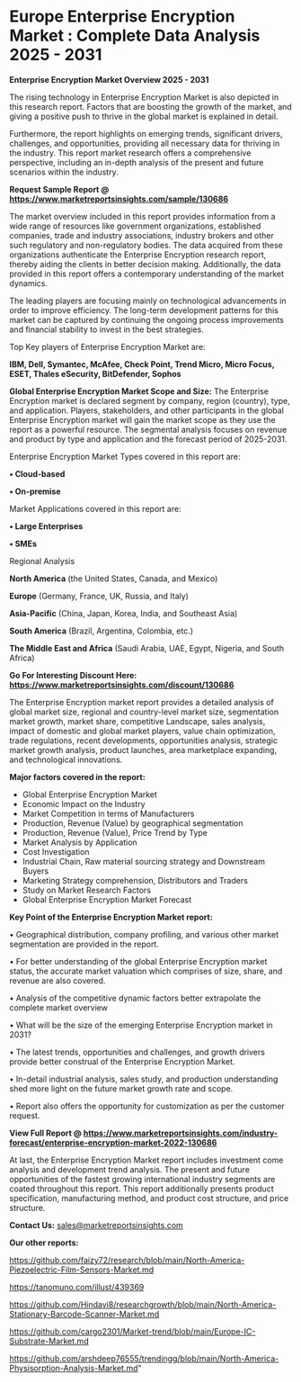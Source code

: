 # Europe Enterprise Encryption Market : Complete Data Analysis 2025 - 2031

<Strong> Enterprise Encryption Market Overview 2025 - 2031</strong>

The rising technology in Enterprise Encryption Market is also depicted in this research report. Factors that are boosting the growth of the market, and giving a positive push to thrive in the global market is explained in detail.

Furthermore, the report highlights on emerging trends, significant drivers, challenges, and opportunities, providing all necessary data for thriving in the industry. This report market research offers a comprehensive perspective, including an in-depth analysis of the present and future scenarios within the industry.

<strong>Request Sample Report @ <a href=https://www.marketreportsinsights.com/sample/130686>https://www.marketreportsinsights.com/sample/130686</a></strong>

The market overview included in this report provides information from a wide range of resources like government organizations, established companies, trade and industry associations, industry brokers and other such regulatory and non-regulatory bodies. The data acquired from these organizations authenticate the Enterprise Encryption research report, thereby aiding the clients in better decision making. Additionally, the data provided in this report offers a contemporary understanding of the market dynamics.

The leading players are focusing mainly on technological advancements in order to improve efficiency. The long-term development patterns for this market can be captured by continuing the ongoing process improvements and financial stability to invest in the best strategies.

Top Key players of Enterprise Encryption Market are:

<strong>IBM, Dell, Symantec, McAfee, Check Point, Trend Micro, Micro Focus, ESET, Thales eSecurity, BitDefender, Sophos</strong>

<strong><b>Global Enterprise Encryption Market Scope and Size:</b></strong>
The Enterprise Encryption market is declared segment by company, region (country), type, and application. Players, stakeholders, and other participants in the global Enterprise Encryption market will gain the market scope as they use the report as a powerful resource. The segmental analysis focuses on revenue and product by type and application and the forecast period of 2025-2031.

Enterprise Encryption Market Types covered in this report are:

<strong>• Cloud-based

• On-premise</strong>

Market Applications covered in this report are:

<strong>• Large Enterprises

• SMEs</strong> 

Regional Analysis

<strong>North America</strong> (the United States, Canada, and Mexico)

<strong>Europe</strong> (Germany, France, UK, Russia, and Italy)

<strong>Asia-Pacific</strong> (China, Japan, Korea, India, and Southeast Asia)

<strong>South America</strong> (Brazil, Argentina, Colombia, etc.)

<strong>The Middle East and Africa</strong> (Saudi Arabia, UAE, Egypt, Nigeria, and South Africa)

<strong>Go For Interesting Discount Here: <a href=https://www.marketreportsinsights.com/discount/130686>https://www.marketreportsinsights.com/discount/130686</a></strong>

The Enterprise Encryption market report provides a detailed analysis of global market size, regional and country-level market size, segmentation market growth, market share, competitive Landscape, sales analysis, impact of domestic and global market players, value chain optimization, trade regulations, recent developments, opportunities analysis, strategic market growth analysis, product launches, area marketplace expanding, and technological innovations.

<strong><b>Major factors covered in the report:</b></strong>
<ul>
  <li>Global Enterprise Encryption Market </li>
  <li>Economic Impact on the Industry</li>
  <li>Market Competition in terms of Manufacturers</li>
  <li>Production, Revenue (Value) by geographical segmentation</li>
  <li>Production, Revenue (Value), Price Trend by Type</li>
  <li>Market Analysis by Application</li>
  <li>Cost Investigation</li>
  <li>Industrial Chain, Raw material sourcing strategy and Downstream Buyers</li>
  <li>Marketing Strategy comprehension, Distributors and Traders</li>
  <li>Study on Market Research Factors</li>
  <li>Global Enterprise Encryption Market Forecast</li>
</ul>

<strong><b>Key Point of the Enterprise Encryption Market report:</b></strong>

• Geographical distribution, company profiling, and various other market segmentation are provided in the report.

• For better understanding of the global Enterprise Encryption market status, the accurate market valuation which comprises of size, share, and revenue are also covered.

• Analysis of the competitive dynamic factors better extrapolate the complete market overview

• What will be the size of the emerging Enterprise Encryption market in 2031?

• The latest trends, opportunities and challenges, and growth drivers provide better construal of the Enterprise Encryption Market.

• In-detail industrial analysis, sales study, and production understanding shed more light on the future market growth rate and scope.

• Report also offers the opportunity for customization as per the customer request.

<strong><b>View Full Report @ <a href=https://www.marketreportsinsights.com/industry-forecast/enterprise-encryption-market-2022-130686>https://www.marketreportsinsights.com/industry-forecast/enterprise-encryption-market-2022-130686</a></b></strong>


At last, the Enterprise Encryption Market report includes investment come analysis and development trend analysis. The present and future opportunities of the fastest growing international industry segments are coated throughout this report. This report additionally presents product specification, manufacturing method, and product cost structure, and price structure.

<strong>Contact Us:</strong>
sales@marketreportsinsights.com

<strong>Our other reports:</strong>

<a href=https://github.com/faizy72/research/blob/main/North-America-Piezoelectric-Film-Sensors-Market.md>https://github.com/faizy72/research/blob/main/North-America-Piezoelectric-Film-Sensors-Market.md</a>

<a href=https://tanomuno.com/illust/439369>https://tanomuno.com/illust/439369</a>

<a href=https://github.com/Hindavi8/researchgrowth/blob/main/North-America-Stationary-Barcode-Scanner-Market.md>https://github.com/Hindavi8/researchgrowth/blob/main/North-America-Stationary-Barcode-Scanner-Market.md</a>

<a href=https://github.com/cargo2301/Market-trend/blob/main/Europe-IC-Substrate-Market.md>https://github.com/cargo2301/Market-trend/blob/main/Europe-IC-Substrate-Market.md</a>

<a href=https://github.com/arshdeep76555/trendingg/blob/main/North-America-Physisorption-Analysis-Market.md>https://github.com/arshdeep76555/trendingg/blob/main/North-America-Physisorption-Analysis-Market.md</a>"
